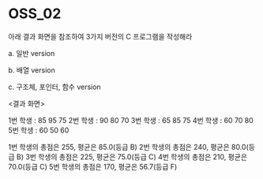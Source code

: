 # OSS_02

아래 결과 화면을 참조하여 3가지 버전의 C 프로그램을 작성해라

a. 일반 version

b. 배열 version

c. 구조체, 포인터, 함수 version

<결과 화면>

  1번 학생 : 85 95 75
  2번 학생 : 90 80 70
  3번 학생 : 65 85 75
  4번 학생 : 60 70 80
  5번 학생 : 60 50 60

  1번 학생의 총점은 255, 평균은 85.0(등급 B)
  2번 학생의 총점은 240, 평균은 80.0(등급 B)
  3번 학생의 총점은 225, 평균은 75.0(등급 C)
  4번 학생의 총점은 210, 평균은 70.0(등급 C)
  5번 학생의 총점은 170, 평균은 56.7(등급 F)
